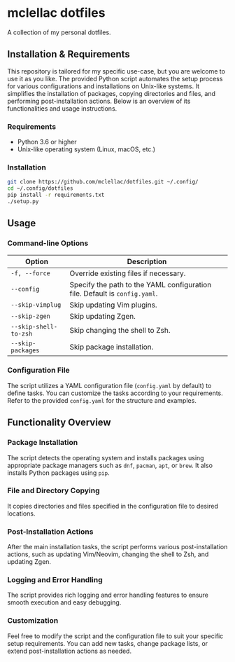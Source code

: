 # mclellac dotfiles

A collection of my personal dotfiles.

## Installation & Requirements

This repository is tailored for my specific use-case, but you are welcome to use it as you like. The provided Python script automates the setup process for various configurations and installations on Unix-like systems. It simplifies the installation of packages, copying directories and files, and performing post-installation actions. Below is an overview of its functionalities and usage instructions.

### Requirements

- Python 3.6 or higher
- Unix-like operating system (Linux, macOS, etc.)

### Installation

```bash
git clone https://github.com/mclellac/dotfiles.git ~/.config/
cd ~/.config/dotfiles
pip install -r requirements.txt
./setup.py
```

## Usage

### Command-line Options

| Option                 | Description                                                               |
|------------------------|---------------------------------------------------------------------------|
| `-f, --force`          | Override existing files if necessary.                                     |
| `--config`             | Specify the path to the YAML configuration file. Default is `config.yaml`.|
| `--skip-vimplug`       | Skip updating Vim plugins.                                                |
| `--skip-zgen`          | Skip updating Zgen.                                                       |
| `--skip-shell-to-zsh`  | Skip changing the shell to Zsh.                                           |
| `--skip-packages`      | Skip package installation.                                                |

### Configuration File

The script utilizes a YAML configuration file (`config.yaml` by default) to define tasks. You can customize the tasks according to your requirements. Refer to the provided `config.yaml` for the structure and examples.

## Functionality Overview

### Package Installation

The script detects the operating system and installs packages using appropriate package managers such as `dnf`, `pacman`, `apt`, or `brew`. It also installs Python packages using `pip`.

### File and Directory Copying

It copies directories and files specified in the configuration file to desired locations.

### Post-Installation Actions

After the main installation tasks, the script performs various post-installation actions, such as updating Vim/Neovim, changing the shell to Zsh, and updating Zgen.

### Logging and Error Handling

The script provides rich logging and error handling features to ensure smooth execution and easy debugging.

### Customization

Feel free to modify the script and the configuration file to suit your specific setup requirements. You can add new tasks, change package lists, or extend post-installation actions as needed.
